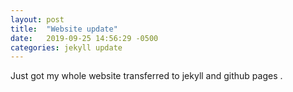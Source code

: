 ```yaml
---
layout: post
title:  "Website update"
date:   2019-09-25 14:56:29 -0500
categories: jekyll update
---
```

Just got my whole website transferred to jekyll and github pages  . 
